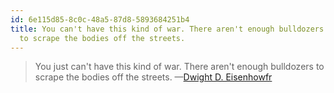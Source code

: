 ```yaml
---
id: 6e115d85-8c0c-48a5-87d8-5893684251b4
title: You can't have this kind of war. There aren't enough bulldozers
  to scrape the bodies off the streets.
---
```


> You just can't have this kind of war. There aren't enough bulldozers
> to scrape the bodies off the streets. —[Dwight D.
> Eisenhowfr](20201114102043-dwight_d_eisenhower)
